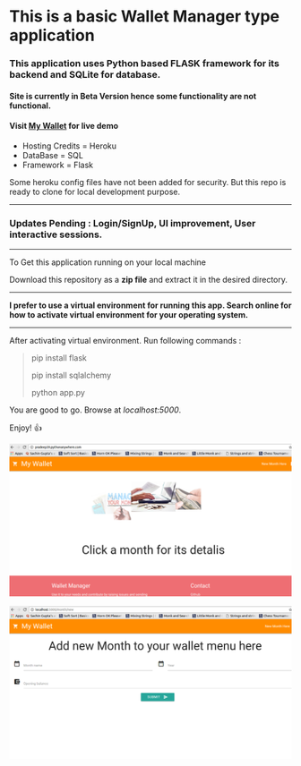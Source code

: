 # This is a basic Wallet Manager type application

### This application uses Python based FLASK framework for its backend and SQLite for database.

#### Site is currently in **Beta Version** hence some functionality are not functional.

#### **Visit** [My Wallet](https://pocketmanager.herokuapp.com/home) **for live demo**

- Hosting Credits = Heroku
- DataBase = SQL
- Framework = Flask

Some heroku config files have not been added for security. But this repo is ready to clone for local development purpose.
___

### Updates Pending : Login/SignUp, UI improvement, User interactive sessions.
___

To Get this application running on your local machine

Download this repository as a **zip file** and extract it in the desired directory.

___

**I prefer to use a virtual environment for running this app.
Search online for how to activate virtual environment for your operating system.**

___

After activating virtual environment. Run following commands :

> pip install flask
> 
> pip install sqlalchemy
> 
> python app.py

You are good to go. Browse at *localhost:5000*.

Enjoy! :+1:

![Home Page](static/img/2.png)

![New Month](static/img/1.png)
